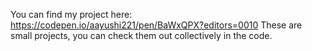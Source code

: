 You can find my project here: https://codepen.io/aayushi221/pen/BaWxQPX?editors=0010
These are small projects, you can check them out collectively in the code.
